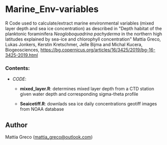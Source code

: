 # Marine_Env-variables
R Code used to calculate/extract marine environmental variables (mixed layer depth and sea ice concentration) as described in "Depth habitat of the planktonic foraminifera *Neogloboquadrina pachyderma* in the northern high latitudes explained by sea-ice and chlorophyll concentration" Mattia Greco, Lukas Jonkers, Kerstin Kretschmer, Jelle Bijma and Michal Kucera, Biogeosciences, https://bg.copernicus.org/articles/16/3425/2019/bg-16-3425-2019.html

### Contents:

* *CODE*:

    + **mixed_layer.R**: determines mixed layer depth from a CTD station given water depth and corresponding sigma-theta profile 

    + **Seaicetiff.R**: downlads sea ice daily concentrations geotiff images from NOAA database 

## Author
Mattia Greco (mattia_greco@outlook.com)
